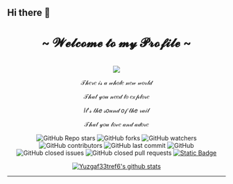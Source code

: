## Hi there 👋
<body>
  <center>
<h1 align="center">~  𝓦𝓮𝓵𝓬𝓸𝓶𝓮 𝓽𝓸 𝓶𝔂 𝓟𝓻𝓸𝓯𝓲𝓵𝓮  ~</h1>
<br>
<div align="center">
   <img src="https://lanyard.kyrie25.me/api/202740603790819328?showBanner=animated&waveColor=transparent&waveSpotifyColor=transparent&bannerFilter=brightness(0.8)%20blur(2px)&gradient=7E37F9-B48EF7-E568C4&imgStyle=square"  />
  </a>
    <br>
  <p>𝒯𝒽𝑒𝓇𝑒 𝒾𝓈 𝒶 𝓌𝒽𝑜𝓁𝑒 𝓃𝑒𝓌 𝓌𝑜𝓇𝓁𝒹</p>
  <p>𝒯𝒽𝒶𝓉 𝓎𝑜𝓊 𝓃𝑒𝑒𝒹 𝓉𝑜 𝑒𝓍𝓅𝓁𝑜𝓇𝑒</p>
  <p>𝐼𝓉'𝓈 𝓉𝒽𝑒 𝓈𝑜𝓊𝓃𝒹 𝑜𝒻 𝓉𝒽𝑒 𝓇𝒶𝒾𝓁</p>
<p>𝒯𝒽𝒶𝓉 𝓎𝑜𝓊 𝓁𝑜𝓋𝑒 𝒶𝓃𝒹 𝒶𝒹𝑜𝓇𝑒</p>

<p align="center">
  <img alt="GitHub Repo stars" src="https://img.shields.io/github/stars/rzashakeri/beautify-github-profile?style=flat-square">
  <img alt="GitHub forks" src="https://img.shields.io/github/forks/rzashakeri/beautify-github-profile?style=flat-square">
  <img alt="GitHub watchers" src="https://img.shields.io/github/watchers/rzashakeri/beautify-github-profile?style=flat-square">
  <img alt="GitHub contributors" src="https://img.shields.io/github/contributors/rzashakeri/beautify-github-profile?color=blue&style=flat-square">
  <img alt="GitHub last commit" src="https://img.shields.io/github/last-commit/rzashakeri/beautify-github-profile?color=blue&style=flat-square">
  <img alt="GitHub" src="https://img.shields.io/github/license/rzashakeri/beautify-github-profile?color=blue&style=flat-square">
  <img alt="GitHub closed issues" src="https://img.shields.io/github/issues-closed/rzashakeri/beautify-github-profile?color=blue&style=flat-square">
  <img alt="GitHub closed pull requests" src="https://img.shields.io/github/issues-pr-closed/rzashakeri/beautify-github-profile?color=blue&style=flat-square">
<a href="readme-fa.md"><img alt="Static Badge" src="https://img.shields.io/badge/translation-farsi-blue?style=flat-square"></a>
</p>

<p align="center">
  <a href="https://github.com/Yuzgaf33tref6"><img src="https://github-readme-stats.vercel.app/api?username=Yuzgaf33tref6&hide_border=true&show_icons=true" alt="Yuzgaf33tref6's github stats"></a>
</p>


<hr>
</div>
</div>
    </center>
</body>
